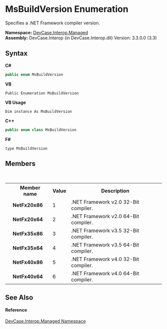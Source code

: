 # MsBuildVersion Enumeration
 

Specifies a .NET Framework compiler version.

**Namespace:**&nbsp;<a href="N_DevCase_Interop_Managed">DevCase.Interop.Managed</a><br />**Assembly:**&nbsp;DevCase.Interop (in DevCase.Interop.dll) Version: 3.3.0.0 (3.3)

## Syntax

**C#**<br />
``` C#
public enum MsBuildVersion
```

**VB**<br />
``` VB
Public Enumeration MsBuildVersion
```

**VB Usage**<br />
``` VB Usage
Dim instance As MsBuildVersion
```

**C++**<br />
``` C++
public enum class MsBuildVersion
```

**F#**<br />
``` F#
type MsBuildVersion
```


## Members
&nbsp;<table><tr><th></th><th>Member name</th><th>Value</th><th>Description</th></tr><tr><td /><td target="F:DevCase.Interop.Managed.MsBuildVersion.NetFx20x86">**NetFx20x86**</td><td>1</td><td>.NET Framework v2.0 32-Bit compiler.</td></tr><tr><td /><td target="F:DevCase.Interop.Managed.MsBuildVersion.NetFx20x64">**NetFx20x64**</td><td>2</td><td>.NET Framework v2.0 64-Bit compiler.</td></tr><tr><td /><td target="F:DevCase.Interop.Managed.MsBuildVersion.NetFx35x86">**NetFx35x86**</td><td>3</td><td>.NET Framework v3.5 32-Bit compiler.</td></tr><tr><td /><td target="F:DevCase.Interop.Managed.MsBuildVersion.NetFx35x64">**NetFx35x64**</td><td>4</td><td>.NET Framework v3.5 64-Bit compiler.</td></tr><tr><td /><td target="F:DevCase.Interop.Managed.MsBuildVersion.NetFx40x86">**NetFx40x86**</td><td>5</td><td>.NET Framework v4.0 32-Bit compiler.</td></tr><tr><td /><td target="F:DevCase.Interop.Managed.MsBuildVersion.NetFx40x64">**NetFx40x64**</td><td>6</td><td>.NET Framework v4.0 64-Bit compiler.</td></tr></table>

## See Also


#### Reference
<a href="N_DevCase_Interop_Managed">DevCase.Interop.Managed Namespace</a><br />